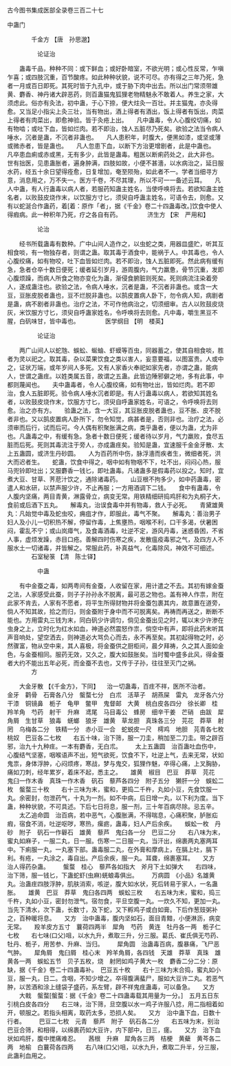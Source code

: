 <!-- { "loadSidebar": true } -->
古今图书集成医部全录卷三百二十七

中蛊门

　　　　千金方 【唐　孙思邈】

　　　　　论证治

　　蛊毒千品，种种不同：或下鲜血；或好卧暗室，不欲光明；或心性反常，乍嗔乍喜；或四肢沉重，百节酸疼。如此种种状貌，说不可尽。亦有得之三年乃死，急者一月或百日即死。其死时皆于九孔中，或于胁下肉中出去。所以出门常须带雄黄、麝香、神丹诸大辟恶药，则百蛊猫鬼狐狸老物精魅永不敢着人。养生之家，大须虑此。俗亦有灸法，初中蛊，于心下捺，便大炷灸一百壮。并主猫鬼，亦灸得愈。又当足小指尖上灸三壮，当有物出，酒上得者有酒出，饭上得者有饭出，肉菜上得者有肉菜出，即愈神验。皆于灸疮上出。　　凡中蛊毒，令人心腹绞切痛，如有物啮；或吐下血，皆如烂肉。若不即治，蚀人五脏尽乃死矣。欲验之法当令病人唾水，沉者是蛊，不沉者非蛊也。　　凡人患积年，时腹大，便黑如漆，或坚或薄或微赤者，皆是蛊也。　　凡人忽患下血，以断下方治更增剧者，此是中蛊也。　　凡卒患血痢或赤或黑，无有多少，此皆是蛊毒。粗医以断痢药处之，此大非也。　　世有拙医，见患蛊胀者，遍身肿满，四肢如故，小便不甚濇，以水病治之，延日服水药，经五十余日望得痊愈，日复增加，奄至陨殆，如此者不一。学者当细寻方意，消息用之，万不失一。医方千卷，不尽其理，所以不可一一备述云耳。　　凡人中蛊，有人行蛊毒以病人者，若服药知蛊主姓名，当使呼唤将去。若欲知蛊主姓名者，以败鼓皮烧作末，以饮服方寸匕，须臾自呼蛊主姓名，可语令去，则愈。又有以蛇涎合作蛊药，着[着：原作「者」，据《千金》卷二十四蛊毒改。]饮食中使人得瘕病。此一种积年乃死，疗之各自有药。
　　　　济生方 【宋　严用和】

　　　　　论治

　　经书所载蛊毒有数种。广中山间人造作之，以虫蛇之类，用器皿盛贮，听其互相食啖，有一物独存者，则谓之蛊。取其毒于酒食中，能祸于人。中其毒也，令人心腹绞痛，如有物咬，吐下血皆如烂肉。若不即治，蚀人五脏即死。然此病有缓有急，急者仓卒十数日便死；缓者延引岁月，游周腹内，气力羸惫，骨节沉重，发即心腹烦躁，而病人所食之物亦变化为蛊，渐侵食腑脏则死矣。死则病流注染着旁人，遂成蛊注也。欲验之法，令病人唾水，沉者是蛊，不沉者非蛊也。或含一大豆，豆胀皮脱者蛊也，豆不烂脱非蛊也。以鹄皮置病人卧下，勿令病人知，病剧者是蛊，病不剧者非蛊也。治疗之法，不可作他病治之，切须细审。古人以败鼓皮烧灰，米饮服方寸匕，须臾自呼蛊家姓名，令呼唤将去则愈。凡中毒，嚼生黑豆不腥，白矾味甘，皆中毒也。
　　　　医学纲目 【明　楼英】

　　　　　论证治

　　两广山间人以蛇虺、蜈蚣、蜒蚰、虾蟆等百虫，同器蓄之，使其自相食啖，胜者为灵以祀之。取其毒，杂以菜果饮食之类以害人，妄意要福，以图富贵。人或中之，证状万端，或年岁间人多死。又有人家香火奉祀如家先者，亦谓之蛊，能病人，世谓之蛊疰。以姓类属五音，故谓之五蛊。此皆边陲邪僻之地，多有此事，中都则蔑闻也。　　夫中蛊毒者，令人心腹绞痛，如有物吐出，皆如烂肉。若不即治，食人五脏即死。验令病人唾水沉者即是。有人行蛊毒以病人，若欲知其姓名者，以败鼓皮烧作末，饮服方寸匕，须臾自呼蛊家姓名，可语之，令呼唤将去则愈。治之亦有方。　　验蛊之法，含一大豆，其豆胀皮脱者蛊也，豆不胀、皮不脱者非也。又以鹄皮置病人卧所下，勿令知觉，病甚者是，否则非也。治疗之法，必须审而后行，试而后可。今人偶有积聚胀满之病，类乎蛊者，便以为蛊，尤为非也。凡蛊毒之中，有缓有急。急者十数日便死；缓者待以岁月，气力羸败，食尽五脏而后死。死则其毒流注于旁人，亦成蛊疰矣。验知是蛊，宜速服千金金牙散、太上五蛊圆，或济生丹砂圆。　　人为百药所中伤，脉浮濇而疾者生，微细者死，洪大而迟者生。　　蛇蛊，饮食中得之，咽中如有物咽不下，吐不出，闷闷心热，服马兜铃即吐出；又服麝香一钱匕，即吐蛊毒。凡诸蛊多是假毒药以投之。知时，宜煮大豆、甘草、荠苨汁饮之，通除诸毒药。　　山豆根不拘多少，如中药蛊毒，密遣人和水研，以禁声服少许，不止再服；一方用酒调下二钱。　　食中有蛊毒，令人腹内坚痛，两目青黄，淋露骨立，病变无常。用铁精细研捣鸡肝和为丸桐子大，食前或后酒下五丸。　　解毒丸，治误食毒中并有物毒，救人于必死。　　青黛雄黄丸：凡始觉中毒及蛇虫咬，痈疽才作，即服此，毒气不聚。　　解毒丸：善治男子妇人及小儿一切积热不解，停留作毒，上焦壅热，咽喉不利，口干多渴，伏暑困闷，霍乱不宁；或山岚瘴气，及食毒酒毒，吐逆不定，游风丹毒，迷惑昏困，不省人事，虚烦发躁，赤目口疮。善解四时伤寒之疾，发散瘟疫毒邪之气，及四方人不服水土一切诸毒，并皆解之。常服此药，补真益气，化毒除风，神效不可细述。
　　　　石室秘箓 【清　陈士铎】

　　　　　中蛊

　　有中金蚕之毒，如两粤间有金蚕，人收留在家，用计遣之不去。其初有嫁金蚕之法，人家感受此蚕，则子子孙孙永不脱离，最可恶之物也。盖有神人作祟，附在此家不肯去，人家有不愿者，将平生所得财物并将金蚕包裹其内，故意置在道旁，倘人不知其故，拾之而归，则金蚕附于身中而不可脱离矣。再祷而再送之，断断不能也。方用雷丸三钱为末，同白矾少许调匀，倘见金蚕出见之时，辄以末少许渗在虫身之上，立时化为红水如血，神道必然震怒作祟，倘空中有声，即将此药末听其声音响处，望空洒去，则神道必大骂负心而去，永不再至矣。其初起得物之时，必然骤富，物从空中来，其人喜极，将金蚕供之厨柜间，晨夕拜祷，久之其人面如金色，与金蚕相同。服药无效，又久之，腹大如鼓胀矣。当时蜀中盛多此风，得金蚕者大约不能出五年必死，而金蚕不去也，又传于子孙，往往至灭门之祸。
　　　　方

　　大金牙散 【《千金方》，下同】 　治一切蛊毒，百疰不祥，医所不治者。　　金牙　鹳骨　石膏各八分　螌蝥七分　白朮　活草子　胡燕屎　雷丸　龙牙各六分　干漆　铜镜鼻　栀子　龟甲　鳖甲　鬼督邮　大黄　桃白皮各四分　徐长卿　桂　羚羊角　芍药　射干　升麻　鸢尾　马目毒公　蜂房　细辛干姜　芒硝　由跋　犀角屑　生甘草　狼毒　蜣螂　狼牙　雄黄　草龙胆　真珠各三分　芫花　莽草　射罔　乌梅各二分　铁精一分　赤小豆一合　蛇蜕皮一尺　樗鸡　地胆　芫青各七枚　桃奴　巴豆各二七枚　　右五十味，治下筛，服一刀圭，稍加至二刀圭。带之辟百邪，治九十九种疰。一本有麝香，无白朮。
　　太上五蛊圆　治百蛊吐血伤中，心腹结气坚塞，咽喉语声不出，短气欲死，饮食不下，吐逆上气，去来无常，状如鬼祟，身体浮肿，心闷烦疼，寒战，梦与鬼交，狐狸作魅，卒得心痛，上叉胸胁，痛如刀刺，经年累岁，着床不起，悉主之。　　雄黄　椒目　巴豆　莽草　芫花　鬼臼一作木香　真珠一作木香　矾石　藜芦各四分　附子五分　獭肝一分　蜈蚣二枚　螌蝥三十枚　　右十三味为末，蜜和，更捣二千杵，丸如小豆，先食饮服一丸。余密封，勿泄药气，十丸为一剂。如不中病，后日增一丸，以下利为度。当下蛊，种种状貌，不可具述。下后七日将息，服一剂，三十年百病尽除。忌五辛。
　　太乙追命圆　治百病，若中恶气，心腹胀满，不得喘息，心痛积聚，胪胀疝瘕，宿食不消，吐逆呕哕，寒热，瘰疬，蛊毒，妇人产后余疾。　　蜈蚣一枚　丹砂　附子　矾石一作礜石　雄黄　藜芦　鬼臼各一分　巴豆二分　　右八味为末，蜜丸如麻子，一服二丸，日一服。伤寒一二日服一丸，当汗出，绵裹两丸塞两耳中。下痢服一丸，一丸塞下部。蛊毒服二丸，在外膏和摩病上，在膈上吐，膈下利。有疮，一丸涂之，毒自出。产后余疾，服一丸。耳聋，绵裹塞耳。　　又方　治人得药杂蛊。
　　螌蝥　桂心　藜芦各如指大　斧月下土如弹大　　右四味，治下筛，服一钱匕，下蛊蛇虾(虫麻)蜣蜋毒俱出。
　　万病圆　《小品》名雄黄丸。治蛊疰四肢浮肿，肌肤消索，咳逆，腹大如水状，死后转易于家人，一名蛊胀。　　雄黄　巴豆　莽草　鬼臼各四两　蜈蚣三枚　　右五味为末，蜜和，捣三千杵，丸如小豆，密封勿泄气。宿勿食，平旦空腹一丸。一炊久不知，更加一丸。当先下清水，次下蛊，长数寸，及下蛇，又下孵鸡子或白如膏。下后作葱豉粥补之，百种暖将息。　　又方　治中蛊毒，腹内坚如石，面目青黯，小便淋沥，病变无常。　　羖羊皮方五寸　蘘荷四两半　犀角　芍药　黄连　牡丹各一两　栀子仁七枚　　右七味(口父)咀，以水九升，煮取三升，分三服。葛氏、崔氏俱无芍药、牡丹、栀子，用苦参、升麻、当归。
　　犀角圆　治蛊毒百病，腹暴痛，飞尸恶气肿。　　犀角屑　鬼臼屑　桂心末　羚羊角屑，各四钱　天雄　莽草　真珠　雄黄各一两　蜈蚣五节　贝子五枚，烧　射罔如鸡子黄大一枚　麝香二分二分：原缺，据《千金》卷二十四蛊毒补。　巴豆五十枚　　右十三味为末合捣，蜜丸如小豆，服一丸，日二。含咽，不知少增之。卒得腹满蜚尸，服如大豆许二丸。若恶气肿，以苦酒和涂上缝袋子盛药，系左臂，辟不祥鬼疰蛊毒，可以备急。　　又方
　　大戟　螌蝥[螌蝥：据《千金》卷二十四蛊毒载其用量为一分。]　五月五日东引桃白皮各四分　　右三味，治下筛，旦空腹以水一鸡子许服八捻，用二指相着如开，顿服之。若指头相离，取药太多，恐损人矣。　　又方　治中蛊下血，日数十行者。
　　巴豆二七枚　元青　藜芦　附子　矾石各二分　　右五味为末，别治巴豆合筛，和相得，以绵裹药如大豆许，内下部中，日三，瘥。　　又方　治下血状如鸡肝，腹中搅痛难忍。　　茜根　升麻　犀角各三两　桔梗　黄蘗　黄芩各二两　地榆　白蘘荷各四两　　右八味(口父)咀，以水九升，煮取二升半，分三服，此蛊利血用之。
